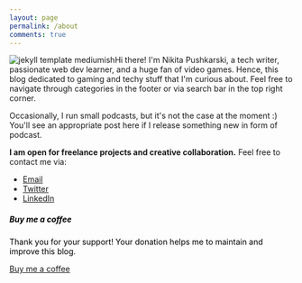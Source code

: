 ```yaml
---
layout: page
permalink: /about
comments: true
---
```


<div class="row justify-content-between">
<div class="col-md-8 pr-5">



<style>
    .main_image {
        text-align: center;
    }

    .main_image img {
        max-width: 250px;
        float: left;
    }

    @media (max-width: 500px) {
        .main_image img {
            float: none;
        }
    }
</style>

<div class="main_image"><img src="{{site.baseurl}}/assets/images/nikita.png" alt="jekyll template mediumish"/></div>

<p>Hi there! I'm Nikita Pushkarski, a tech writer, passionate web dev learner, and a huge fan of video games. Hence, this blog dedicated to gaming and techy stuff that I'm curious about. Feel free to navigate through categories in the footer or via search bar in the top right corner.</p>

<p>Occasionally, I run small podcasts, but it's not the case at the moment :) You'll see an appropriate post here if I release something new in form of podcast.</p>

<p><strong>I am open for freelance projects and creative collaboration.</strong> Feel free to contact me via:
<ul>
<li><a href="mailto:nikita@pushkar.ski?&subject=Project%2FCollaboration%20Inquiry" target="_blank">Email</a></li>
<li><a href="https://twitter.com/npushkarski" target="_blank">Twitter</a></li>
<li><a href="https://www.linkedin.com/in/pushkarski/" target="_blank">LinkedIn</a></li>
</ul> 
</p>



</div>

<div class="col-md-4">

<div class="sticky-top sticky-top-80">

<a target="_blank" href="https://www.buymeacoffee.com/pushkarski" style="text-decoration: none; color: #000000;" ><h5>Buy me a    coffee</h5></a>
    
<a target="_blank" href="https://www.buymeacoffee.com/pushkarski" style="text-decoration: none; color: #000000;"><p>Thank you for    your support! Your donation helps me to maintain and improve this blog.</p></a>
    
<a target="_blank" href="https://www.buymeacoffee.com/pushkarski" class="btn btn-danger">Buy me a coffee</a>

</div>
</div>
</div>
